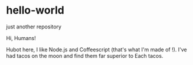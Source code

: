 # hello-world
just another repository

Hi, Humans!

Hubot here, I like Node.js and Coffeescript (that's what I'm made of !).
I've had tacos on the moon and find them far superior to Each tacos.
